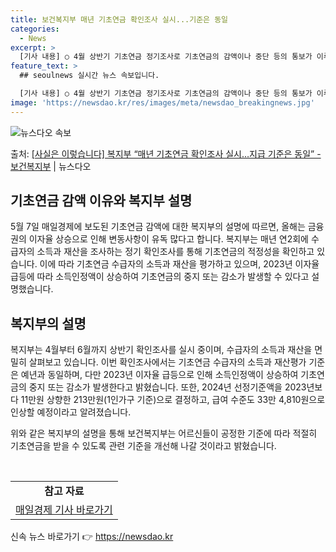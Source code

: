```yaml
---
title: 보건복지부 매년 기초연금 확인조사 실시...기준은 동일
categories:
  - News
excerpt: >
  [기사 내용] ○ 4월 상반기 기초연금 정기조사로 기초연금의 감액이나 중단 등의 통보가 이루어지는데 올해는 …
feature_text: >
  ## seoulnews 실시간 뉴스 속보입니다.

  [기사 내용] ○ 4월 상반기 기초연금 정기조사로 기초연금의 감액이나 중단 등의 통보가 이루어지는데 올해는 …
image: 'https://newsdao.kr/res/images/meta/newsdao_breakingnews.jpg'
---
```


![뉴스다오 속보](https://newsdao.kr/res/images/meta/newsdao_breakingnews.jpg)

<p>출처: <a href="https://newsdao.kr/3762" rel="dofollow">[사실은 이렇습니다] 복지부 “매년 기초연금 확인조사 실시…지급 기준은 동일” - 보건복지부</a> | 뉴스다오</p>

<h2 data-ke-size="size26">기초연금 감액 이유와 복지부 설명</h2>
<p data-ke-size="size16">5월 7일 매일경제에 보도된 기초연금 감액에 대한 복지부의 설명에 따르면, 올해는 금융권의 이자율 상승으로 인해 변동사항이 유독 많다고 합니다. 복지부는 매년 연2회에 수급자의 소득과 재산을 조사하는 정기 확인조사를 통해 기초연금의 적정성을 확인하고 있습니다. 이에 따라 기초연금 수급자의 소득과 재산을 평가하고 있으며, 2023년 이자율 급등에 따라 소득인정액이 상승하여 기초연금의 중지 또는 감소가 발생할 수 있다고 설명했습니다.</p>

<h2 data-ke-size="size24">복지부의 설명</h2>
<p data-ke-size="size16">복지부는 4월부터 6월까지 상반기 확인조사를 실시 중이며, 수급자의 소득과 재산을 면밀히 살펴보고 있습니다. 이번 확인조사에서는 기초연금 수급자의 소득과 재산평가 기준은 예년과 동일하며, 다만 2023년 이자율 급등으로 인해 소득인정액이 상승하여 기초연금의 중지 또는 감소가 발생한다고 밝혔습니다. 또한, 2024년 선정기준액을 2023년보다 11만원 상향한 213만원(1인가구 기준)으로 결정하고, 급여 수준도 33만 4,810원으로 인상할 예정이라고 알려졌습니다.</p>
위와 같은 복지부의 설명을 통해 보건복지부는 어르신들이 공정한 기준에 따라 적절히 기초연금을 받을 수 있도록 관련 기준을 개선해 나갈 것이라고 밝혔습니다. 

<p data-ke-size="size16">&nbsp;</p>

<table>
<tbody>
<tr>
<td style="text-align: center; height: 17px;"><b>참고 자료</b></td>
</tr>
<tr>
<td style="text-align: center; height: 17px;"><a href="https://newsdao.kr/3762">매일경제 기사 바로가기</a></td>
</tr>
</tbody>
</table> 

신속 뉴스 바로가기 👉 <a href="https://newsdao.kr" rel="dofollow">https://newsdao.kr</a>



